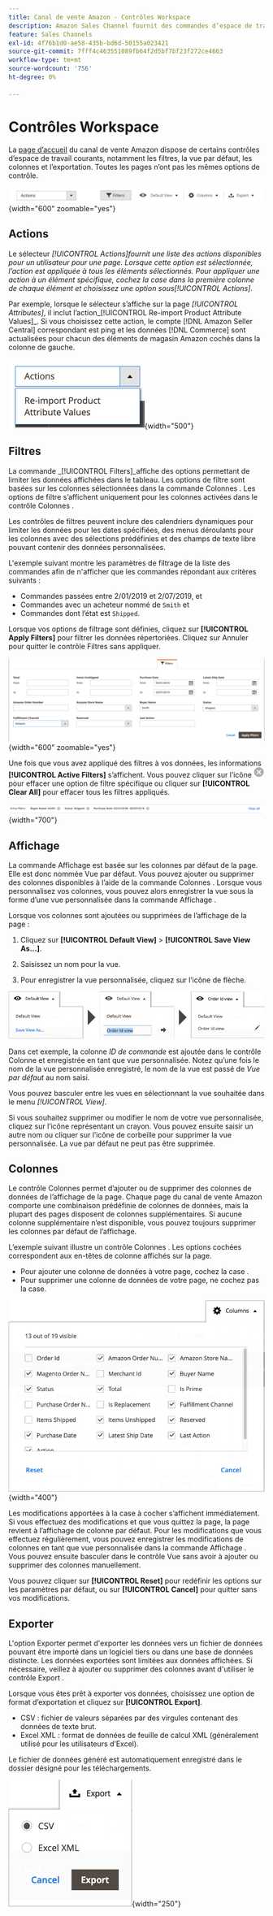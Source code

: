 ```yaml
---
title: Canal de vente Amazon - Contrôles Workspace
description: Amazon Sales Channel fournit des commandes d’espace de travail qui vous aident à localiser des listes, à afficher des informations et à appliquer facilement des actions.
feature: Sales Channels
exl-id: 4f76b1d0-ae58-435b-bd6d-50155a023421
source-git-commit: 7fff4c463551089fb64f2d5bf7bf23f272ce4663
workflow-type: tm+mt
source-wordcount: '756'
ht-degree: 0%

---
```


# Contrôles Workspace

La [page d’accueil](./amazon-sales-channel-home.md) du canal de vente Amazon dispose de certains contrôles d’espace de travail courants, notamment les filtres, la vue par défaut, les colonnes et l’exportation. Toutes les pages n’ont pas les mêmes options de contrôle.

![ Exemples de contrôle d’espace de travail Amazon Sales Channel](assets/amazon-workspace-controls.png){width="600" zoomable="yes"}

## Actions

Le sélecteur _[!UICONTROL Actions]_fournit une liste des actions disponibles pour un utilisateur pour une page. Lorsque cette option est sélectionnée, l’action est appliquée à tous les éléments sélectionnés. Pour appliquer une action à un élément spécifique, cochez la case dans la première colonne de chaque élément et choisissez une option sous_[!UICONTROL Actions]_.

Par exemple, lorsque le sélecteur s’affiche sur la page _[!UICONTROL Attributes]_, il inclut l’action_[!UICONTROL Re-import Product Attribute Values]_. Si vous choisissez cette action, le compte [!DNL Amazon Seller Central] correspondant est ping et les données [!DNL Commerce] sont actualisées pour chacun des éléments de magasin Amazon cochés dans la colonne de gauche.

![Exemple de menu Actions](assets/amazon-sales-channel-home-actions-option.png){width="500"}

## Filtres

La commande _[!UICONTROL Filters]_affiche des options permettant de limiter les données affichées dans le tableau. Les options de filtre sont basées sur les colonnes sélectionnées dans la commande Colonnes . Les options de filtre s’affichent uniquement pour les colonnes activées dans le contrôle Colonnes .

Les contrôles de filtres peuvent inclure des calendriers dynamiques pour limiter les données pour les dates spécifiées, des menus déroulants pour les colonnes avec des sélections prédéfinies et des champs de texte libre pouvant contenir des données personnalisées.

L&#39;exemple suivant montre les paramètres de filtrage de la liste des commandes afin de n&#39;afficher que les commandes répondant aux critères suivants :

- Commandes passées entre 2/01/2019 et 2/07/2019, et
- Commandes avec un acheteur nommé de `Smith` et
- Commandes dont l’état est `Shipped`.

Lorsque vos options de filtrage sont définies, cliquez sur **[!UICONTROL Apply Filters]** pour filtrer les données répertoriées. Cliquez sur Annuler pour quitter le contrôle Filtres sans appliquer.

![Exemple de contrôle de filtres](assets/workspace-controls-filters.png){width="600" zoomable="yes"}

Une fois que vous avez appliqué des filtres à vos données, les informations **[!UICONTROL Active Filters]** s’affichent. Vous pouvez cliquer sur l’icône ![Effacer les filtres](assets/x-icon-clear-filters.png) pour effacer une option de filtre spécifique ou cliquer sur **[!UICONTROL Clear All]** pour effacer tous les filtres appliqués.

![Exemple de filtres actifs](assets/applied-filters-line.png){width="700"}

## Affichage

La commande Affichage est basée sur les colonnes par défaut de la page. Elle est donc nommée Vue par défaut. Vous pouvez ajouter ou supprimer des colonnes disponibles à l’aide de la commande Colonnes . Lorsque vous personnalisez vos colonnes, vous pouvez alors enregistrer la vue sous la forme d’une vue personnalisée dans la commande Affichage .

Lorsque vos colonnes sont ajoutées ou supprimées de l’affichage de la page :

1. Cliquez sur **[!UICONTROL Default View]** > **[!UICONTROL Save View As...]**.

1. Saisissez un nom pour la vue.

1. Pour enregistrer la vue personnalisée, cliquez sur l’icône de flèche.

![Exemple de contrôle d’affichage](assets/workspace-controls-view.png)

Dans cet exemple, la colonne _ID de commande_ est ajoutée dans le contrôle Colonne et enregistrée en tant que vue personnalisée. Notez qu’une fois le nom de la vue personnalisée enregistré, le nom de la vue est passé de _Vue par défaut_ au nom saisi.

Vous pouvez basculer entre les vues en sélectionnant la vue souhaitée dans le menu _[!UICONTROL View]_.

Si vous souhaitez supprimer ou modifier le nom de votre vue personnalisée, cliquez sur l’icône représentant un crayon. Vous pouvez ensuite saisir un autre nom ou cliquer sur l’icône de corbeille pour supprimer la vue personnalisée. La vue par défaut ne peut pas être supprimée.

## Colonnes

Le contrôle Colonnes permet d’ajouter ou de supprimer des colonnes de données de l’affichage de la page. Chaque page du canal de vente Amazon comporte une combinaison prédéfinie de colonnes de données, mais la plupart des pages disposent de colonnes supplémentaires. Si aucune colonne supplémentaire n’est disponible, vous pouvez toujours supprimer les colonnes par défaut de l’affichage.

L’exemple suivant illustre un contrôle Colonnes . Les options cochées correspondent aux en-têtes de colonne affichés sur la page.

- Pour ajouter une colonne de données à votre page, cochez la case .
- Pour supprimer une colonne de données de votre page, ne cochez pas la case.

![Exemple de contrôle de colonnes](assets/workspace-controls-columns.png){width="400"}

Les modifications apportées à la case à cocher s’affichent immédiatement. Si vous effectuez des modifications et que vous quittez la page, la page revient à l’affichage de colonne par défaut. Pour les modifications que vous effectuez régulièrement, vous pouvez enregistrer les modifications de colonnes en tant que vue personnalisée dans la commande Affichage . Vous pouvez ensuite basculer dans le contrôle Vue sans avoir à ajouter ou supprimer des colonnes manuellement.

Vous pouvez cliquer sur **[!UICONTROL Reset]** pour redéfinir les options sur les paramètres par défaut, ou sur **[!UICONTROL Cancel]** pour quitter sans vos modifications.

## Exporter

L&#39;option Exporter permet d&#39;exporter les données vers un fichier de données pouvant être importé dans un logiciel tiers ou dans une base de données distincte. Les données exportées sont limitées aux données affichées. Si nécessaire, veillez à ajouter ou supprimer des colonnes avant d&#39;utiliser le contrôle Export .

Lorsque vous êtes prêt à exporter vos données, choisissez une option de format d’exportation et cliquez sur **[!UICONTROL Export]**.

- CSV : fichier de valeurs séparées par des virgules contenant des données de texte brut.
- Excel XML : format de données de feuille de calcul XML (généralement utilisé pour les utilisateurs d’Excel).

Le fichier de données généré est automatiquement enregistré dans le dossier désigné pour les téléchargements.

![Contrôle d’exportation](assets/workspace-controls-export.png){width="250"}
